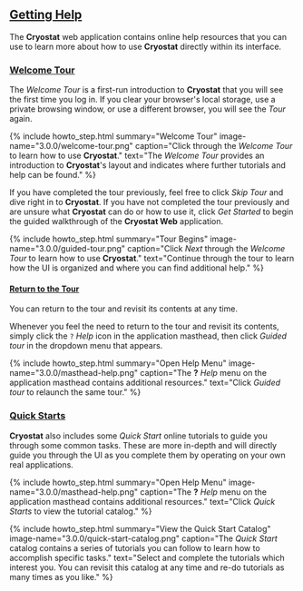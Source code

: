 ## [Getting Help](#getting-help)

The **Cryostat** web application contains online help resources that you can use to learn more about
how to use **Cryostat** directly within its interface.

### [Welcome Tour](#welcome-tour)

The *Welcome Tour* is a first-run introduction to **Cryostat** that you will see the first time you log in.
If you clear your browser's local storage, use a private browsing window, or use a different browser, you will see the *Tour* again.

{% include howto_step.html
  summary="Welcome Tour"
  image-name="3.0.0/welcome-tour.png"
  caption="Click through the <i>Welcome Tour</i> to learn how to use <b>Cryostat</b>."
  text="The <i>Welcome Tour</i> provides an introduction to <b>Cryostat</b>'s layout and indicates where further tutorials and help can be found."
%}

If you have completed the tour previously, feel free to click <i>Skip Tour</i> and dive right in to **Cryostat**.
If you have not completed the tour previously and are unsure what **Cryostat** can do or how to use it, click <i>Get Started</i>
to begin the guided walkthrough of the **Cryostat Web** application.

{% include howto_step.html
  summary="Tour Begins"
  image-name="3.0.0/guided-tour.png"
  caption="Click <i>Next</i> through the <i>Welcome Tour</i> to learn how to use **Cryostat**."
  text="Continue through the tour to learn how the UI is organized and where you can find additional help."
%}

#### [Return to the Tour](#return-to-the-tour)

You can return to the tour and revisit its contents at any time.

Whenever you feel the need to return to the tour and revisit its contents, simply click the `?` <i>Help</i> icon in the
application masthead, then click <i>Guided tour</i> in the dropdown menu that appears.

{% include howto_step.html
  summary="Open Help Menu"
  image-name="3.0.0/masthead-help.png"
  caption="The <b>?</b> <i>Help</i> menu on the application masthead contains additional resources."
  text="Click <i>Guided tour</i> to relaunch the same tour."
%}

### [Quick Starts](#quickstarts)

**Cryostat** also includes some *Quick Start* online tutorials to guide you through some common tasks. These are more in-depth
and will directly guide you through the UI as you complete them by operating on your own real applications.

{% include howto_step.html
  summary="Open Help Menu"
  image-name="3.0.0/masthead-help.png"
  caption="The <b>?</b> <i>Help</i> menu on the application masthead contains additional resources."
  text="Click <i>Quick Starts</i> to view the tutorial catalog."
%}

{% include howto_step.html
  summary="View the Quick Start Catalog"
  image-name="3.0.0/quick-start-catalog.png"
  caption="The <i>Quick Start</i> catalog contains a series of tutorials you can follow to learn how to accomplish specific tasks."
  text="Select and complete the tutorials which interest you. You can revisit this catalog at any time and re-do tutorials as many times as you like."
%}
